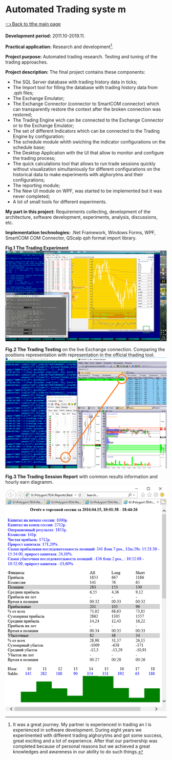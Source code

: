 # Automated Trading syste m

[:point_left: Back to tthe main page](../../README.md)

**Development period:** 2011.10-2019.11.

**Practical application:** Research and development[^1].

**Project purpose:** Automated trading research. Testing and tuning of the trading approaches.


**Project description:** 
The final project contains these components:
- The SQL Server database with trading history data in ticks;
- The Import tool for filling the database with trading history data from .qsh files;
- The Exchange Emulator;
- The Exchange Connector (connector to SmartCOM connector) which can transparently restore the context after the broken connection was restored;
- The Trading Engine wich can be connected to the Exchange Connector or to the Exchange Emulator;
- The set of different Indicators which can be connected to the Trading Engine by configuration;
- The schedule module whith swiching the indicator configurations on the schedule base;
- The Desktop Application with the UI that allow to monitor and configure the trading process;
- The quick calculations tool that allows to run trade sessions quickly without visualization simultaniously for different configurations on the historical data to make experiments with alghorytms and their configurations;
- The reporting module;
- The New UI module on WPF, was started to be  implemented but it was never completed;
- A lot of small tools for different experiments.

**My part in this project:** Requirements collecting, development of the architecture, software development, experiments, analysis, discussions, etc.

**Implementation technologies:** .Net Framework, Windows Forms, WPF, SmartCOM COM Connector, QScalp qsh format import library.

**Fig.1 The Trading Experiment**
![The Duplicator list](Images/Fig_01_Experiment.png)


**Fig.2 The Trading Testing** on the live Exchange connection. Comparing the positions representation with representation in the official thading tool.
![The Duplicator list](Images/Fig_02_Testing.png)


**Fig.3 The Trading Session Report** with common results information and hourly earn diagramm.
![Order Events lists](Images/Fig_03_Report.png)

[^1]: It was a great journey. My partner is experienced in trading an I is experienced in software development.  During eight years we experimented with different trading alghorytms and got some success, great exciting and a lot of experience. After that our partnership was completed because of personal reasons but we achieved a great knowledges and awareness in our ability to do such things.
